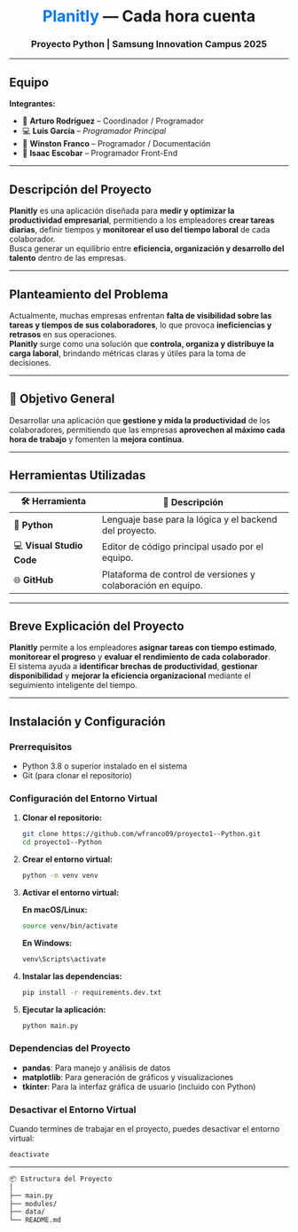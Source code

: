 <h1 align="center"><span style="color:#0078FF">Planitly</span> — Cada hora cuenta</h1>
<h3 align="center"> Proyecto Python | Samsung Innovation Campus 2025</h3>

---

## **Equipo**
**<Nombre Pythoneers.AI>**

**Integrantes:**
- 🧠 **Arturo Rodríguez** – Coordinador / Programador  
- 💻 **Luis García** – <em> Programador Principal </em>  
- 🧩 **Winston Franco** – Programador / Documentación
- 🎨 **Isaac Escobar** – Programador Front-End  

---

## **Descripción del Proyecto**
**Planitly** es una aplicación diseñada para **medir y optimizar la productividad empresarial**, permitiendo a los empleadores **crear tareas diarias**, definir tiempos y **monitorear el uso del tiempo laboral** de cada colaborador.  
Busca generar un equilibrio entre **eficiencia, organización y desarrollo del talento** dentro de las empresas.

---

## **Planteamiento del Problema**
Actualmente, muchas empresas enfrentan **falta de visibilidad sobre las tareas y tiempos de sus colaboradores**, lo que provoca **ineficiencias y retrasos** en sus operaciones.  
**Planitly** surge como una solución que **controla, organiza y distribuye la carga laboral**, brindando métricas claras y útiles para la toma de decisiones.

---

## 🎯 **Objetivo General**
Desarrollar una aplicación que **gestione y mida la productividad** de los colaboradores, permitiendo que las empresas **aprovechen al máximo cada hora de trabajo** y fomenten la **mejora continua**.

---

## **Herramientas Utilizadas**
| 🛠️ Herramienta | 💬 Descripción |
|------------------|----------------|
| 🐍 **Python** | Lenguaje base para la lógica y el backend del proyecto. |
| 💻 **Visual Studio Code** | Editor de código principal usado por el equipo. |
| 🌐 **GitHub** | Plataforma de control de versiones y colaboración en equipo. |

---

## **Breve Explicación del Proyecto**
**Planitly** permite a los empleadores **asignar tareas con tiempo estimado**, **monitorear el progreso** y **evaluar el rendimiento de cada colaborador**.  
El sistema ayuda a **identificar brechas de productividad**, **gestionar disponibilidad** y **mejorar la eficiencia organizacional** mediante el seguimiento inteligente del tiempo.

---

## **Instalación y Configuración**

### **Prerrequisitos**
- Python 3.8 o superior instalado en el sistema
- Git (para clonar el repositorio)

### **Configuración del Entorno Virtual**

1. **Clonar el repositorio:**
   ```bash
   git clone https://github.com/wfranco09/proyecto1--Python.git
   cd proyecto1--Python
   ```

2. **Crear el entorno virtual:**
   ```bash
   python -m venv venv
   ```

3. **Activar el entorno virtual:**
   
   **En macOS/Linux:**
   ```bash
   source venv/bin/activate
   ```
   
   **En Windows:**
   ```bash
   venv\Scripts\activate
   ```

4. **Instalar las dependencias:**
   ```bash
   pip install -r requirements.dev.txt
   ```

5. **Ejecutar la aplicación:**
   ```bash
   python main.py
   ```

### **Dependencias del Proyecto**
- **pandas**: Para manejo y análisis de datos
- **matplotlib**: Para generación de gráficos y visualizaciones
- **tkinter**: Para la interfaz gráfica de usuario (incluido con Python)

### **Desactivar el Entorno Virtual**
Cuando termines de trabajar en el proyecto, puedes desactivar el entorno virtual:
```bash
deactivate
```

---

```bash
📦 Estructura del Proyecto
│
├── main.py
├── modules/
├── data/
└── README.md



